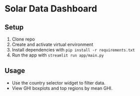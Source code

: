 # Solar Data Dashboard

## Setup

1. Clone repo
2. Create and activate virtual environment
3. Install dependencies with `pip install -r requirements.txt`
4. Run the app with `streamlit run app/main.py`

## Usage

- Use the country selector widget to filter data.
- View GHI boxplots and top regions by mean GHI.
